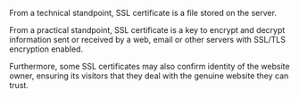 From a technical standpoint, SSL certificate is a file stored on the server.

From a practical standpoint, SSL certificate is a key to encrypt and decrypt
information sent or received by a web, email or other servers with SSL/TLS
encryption enabled.

Furthermore, some SSL certificates may also confirm identity of the website
owner, ensuring its visitors that they deal with the genuine website they can
trust.
